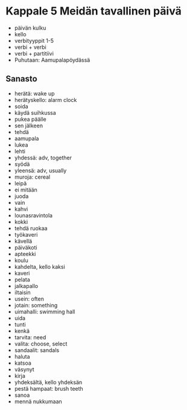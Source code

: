 # Kappale 5 Meidän tavallinen päivä

- päivän kulku
- kello
- verbityyppit 1-5
- verbi + verbi
- verbi + partitiivi
- Puhutaan: Aamupalapöydässä

## Sanasto

- herätä: wake up
- herätyskello: alarm clock
- soida
- käydä suihkussa
- pukea päälle
- sen jälkeen
- tehdä
- aamupala
- lukea
- lehti
- yhdessä: adv, together
- syödä
- yleensä: adv, usually
- muroja: cereal
- leipä
- ei mitään
- juoda
- vain
- kahvi
- lounasravintola
- kokki
- tehdä ruokaa
- työkaveri
- kävellä
- päiväkoti
- apteekki
- koulu
- kahdelta, kello kaksi
- kaveri
- pelata
- jalkapallo
- iltaisin
- usein: often
- jotain: something
- uimahalli: swimming hall
- uida
- tunti
- kenkä
- tarvita: need
- valita: choose, select
- sandaalit: sandals
- haluta
- katsoa
- väsynyt
- kirja
- yhdeksältä, kello yhdeksän
- pestä hampaat: brush teeth
- sanoa
- mennä nukkumaan
